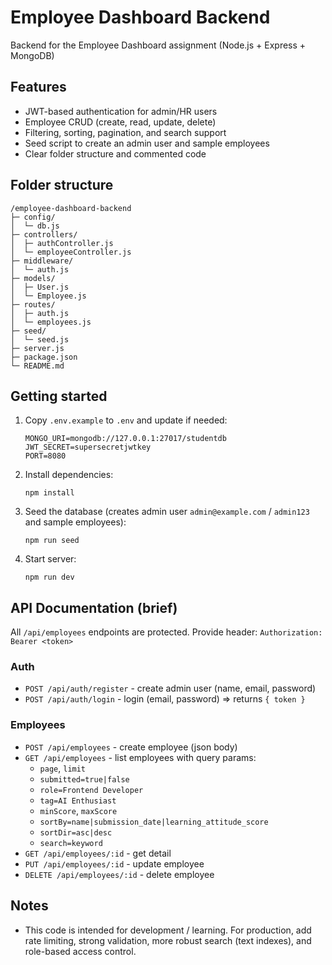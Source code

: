 
# Employee Dashboard Backend

Backend for the Employee Dashboard assignment (Node.js + Express + MongoDB)

## Features
- JWT-based authentication for admin/HR users
- Employee CRUD (create, read, update, delete)
- Filtering, sorting, pagination, and search support
- Seed script to create an admin user and sample employees
- Clear folder structure and commented code

## Folder structure
```
/employee-dashboard-backend
├─ config/
│  └─ db.js
├─ controllers/
│  ├─ authController.js
│  └─ employeeController.js
├─ middleware/
│  └─ auth.js
├─ models/
│  ├─ User.js
│  └─ Employee.js
├─ routes/
│  ├─ auth.js
│  └─ employees.js
├─ seed/
│  └─ seed.js
├─ server.js
├─ package.json
└─ README.md
```

## Getting started
1. Copy `.env.example` to `.env` and update if needed:
   ```
   MONGO_URI=mongodb://127.0.0.1:27017/studentdb
   JWT_SECRET=supersecretjwtkey
   PORT=8080
   ```

2. Install dependencies:
   ```
   npm install
   ```

3. Seed the database (creates admin user `admin@example.com` / `admin123` and sample employees):
   ```
   npm run seed
   ```

4. Start server:
   ```
   npm run dev
   ```

## API Documentation (brief)
All `/api/employees` endpoints are protected. Provide header:
`Authorization: Bearer <token>`

### Auth
- `POST /api/auth/register` - create admin user (name, email, password)
- `POST /api/auth/login` - login (email, password) => returns `{ token }`

### Employees
- `POST /api/employees` - create employee (json body)
- `GET /api/employees` - list employees with query params:
    - `page`, `limit`
    - `submitted=true|false`
    - `role=Frontend Developer`
    - `tag=AI Enthusiast`
    - `minScore`, `maxScore`
    - `sortBy=name|submission_date|learning_attitude_score`
    - `sortDir=asc|desc`
    - `search=keyword`
- `GET /api/employees/:id` - get detail
- `PUT /api/employees/:id` - update employee
- `DELETE /api/employees/:id` - delete employee

## Notes
- This code is intended for development / learning. For production, add rate limiting,
  strong validation, more robust search (text indexes), and role-based access control.
